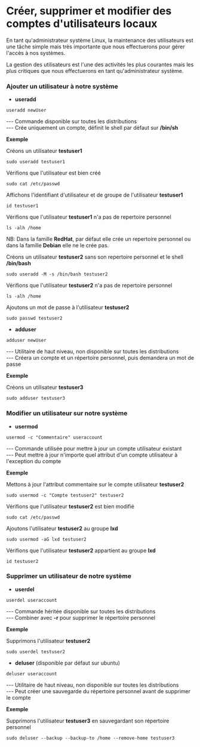 # Créer, supprimer et modifier des comptes d'utilisateurs locaux

En tant qu'administrateur système Linux, la maintenance des utilisateurs est une tâche simple mais très importante que nous effectuerons pour gérer l'accès à nos systèmes.

La gestion des utilisateurs est l'une des activités les plus courantes mais les plus critiques que nous effectuerons en tant qu'administrateur système.

### Ajouter un utilisateur à notre système

- **useradd**

```
useradd newUser
```

--- Commande disponible sur toutes les distributions <br>
--- Crée uniquement un compte, définit le shell par défaut sur **/bin/sh**

**Exemple**

Créons un utilisateur **testuser1**

```
sudo useradd testuser1
```

Vérifions que l'utilisateur est bien créé

```
sudo cat /etc/passwd
```

Affichons l'identifiant d'utilisateur et de groupe de l'utilisateur **testuser1**

```
id testuser1
```

Vérifions que l'utilisateur **testuser1** n'a pas de repertoire personnel

```
ls -alh /home
```

NB: Dans la famille **RedHat**, par défaut elle crée un repertoire personnel ou dans la famille **Debian** elle ne le crée pas.

Créons un utilisateur **testuser2** sans son repertoire personnel et le shell **/bin/bash**

```
sudo useradd -M -s /bin/bash testuser2
```

Vérifions que l'utilisateur **testuser2** n'a pas de repertoire personnel

```
ls -alh /home
```

Ajoutons un mot de passe à l'utilisateur **testuser2**

```
sudo passwd testuser2
```

- **adduser**

```
adduser newUser
```

--- Utilitaire de haut niveau, non disponible sur toutes les distributions <br>
--- Créera un compte et un répertoire personnel, puis demandera un mot de passe

**Exemple**

Créons un utilisateur **testuser3**

```
sudo adduser testuser3
```

### Modifier un utilisateur sur notre système

- **usermod**

```
usermod -c "Commentaire" useraccount
```

--- Commande utilisée pour mettre à jour un compte utilisateur existant <br>
--- Peut mettre à jour n'importe quel attribut d'un compte utilisateur à l'exception du compte

**Exemple**

Mettons à jour l'attribut commentaire sur le compte utilisateur **testuser2**

```
sudo usermod -c "Compte testuser2" testuser2
```

Vérifions que l'utilisateur **testuser2** est bien modifié

```
sudo cat /etc/passwd
```

Ajoutons l'utilisateur **testuser2** au groupe **lxd**

```
sudo usermod -aG lxd testuser2
```

Vérifions que l'utilisateur **testuser2** appartient au groupe **lxd**

```
id testuser2
```

### Supprimer un utilisateur de notre système

- **userdel**

```
userdel useraccount
```

--- Commande héritée disponible sur toutes les distributions <br>
--- Combiner avec **-r** pour supprimer le répertoire personnel

**Exemple**

Supprimons l'utilisateur **testuser2**

```
sudo userdel testuser2
```

- **deluser** (disponible par défaut sur ubuntu)

```
deluser useraccount
```

--- Utilitaire de haut niveau, non disponible sur toutes les distributions <br>
--- Peut créer une sauvegarde du répertoire personnel avant de supprimer le compte

**Exemple**

Supprimons l'utilisateur **testuser3** en sauvegardant son répertoire personnel

```
sudo deluser --backup --backup-to /home --remove-home testuser3
```